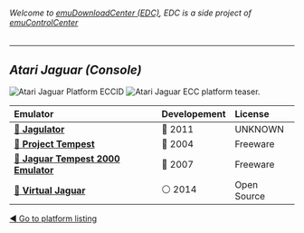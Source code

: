 ###### Welcome to [emuDownloadCenter (EDC)](https://github.com/PhoenixInteractiveNL/emuDownloadCenter/wiki/), EDC is a side project of [emuControlCenter](https://github.com/PhoenixInteractiveNL/emuControlCenter/wiki/)
***
## _Atari Jaguar (Console)_
![](https://raw.githubusercontent.com/wiki/PhoenixInteractiveNL/emuDownloadCenter/images_platform/ecc_jag_cell.png "Atari Jaguar Platform ECCID")
![](https://raw.githubusercontent.com/wiki/PhoenixInteractiveNL/emuDownloadCenter/images_platform/ecc_jag_teaser.png "Atari Jaguar ECC platform teaser.")

| Emulator | Developement | License |
|:---------|:-------------|:--------|
| [:file_folder: **Jagulator**](https://github.com/PhoenixInteractiveNL/emuDownloadCenter/wiki/Emulator-jagulator#menu) | :red_circle: 2011 | UNKNOWN |
| [:file_folder: **Project Tempest**](https://github.com/PhoenixInteractiveNL/emuDownloadCenter/wiki/Emulator-projecttempest#menu) | :red_circle: 2004 | Freeware |
| [:file_folder: **Jaguar Tempest 2000 Emulator**](https://github.com/PhoenixInteractiveNL/emuDownloadCenter/wiki/Emulator-t2k#menu) | :red_circle: 2007 | Freeware |
| [:file_folder: **Virtual Jaguar**](https://github.com/PhoenixInteractiveNL/emuDownloadCenter/wiki/Emulator-virtualjaguar#menu) | :white_circle: 2014 | Open Source |

[:arrow_backward: Go to platform listing](https://github.com/PhoenixInteractiveNL/emuDownloadCenter/wiki/EDC-Platform-List)
